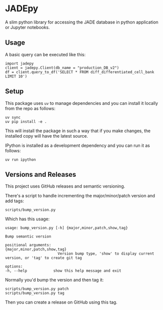 # JADEpy

A slim python library for accessing the JADE database in python application or Jupyter notebooks.

## Usage

A basic query can be executed like this:

    import jadepy
    client = jadepy.Client(db_name = "production_DB_v2")
    df = client.query_to_df('SELECT * FROM diff_differentiated_cell_bank LIMIT 10')

## Setup

This package uses `uv` to manage dependencies and you can install it locally from the repo as follows:

    uv sync
    uv pip install -e .

This will install the package in such a way that if you make changes, the installed copy will have the latest source.

IPython is installed as a development dependency and you can run it as follows:

    uv run ipython

## Versions and Releases

This project uses GitHub releases and semantic versioning.

There's a script to handle incrementing the major/minor/patch version and add tags:

    scripts/bump_version.py

Which has this usage:

    usage: bump_version.py [-h] {major,minor,patch,show,tag}

    Bump semantic version

    positional arguments:
    {major,minor,patch,show,tag}
                            Version bump type, 'show' to display current version, or 'tag' to create git tag

    options:
    -h, --help            show this help message and exit

Normally you'd bump the version and then tag it:

    scripts/bump_version.py patch
    scripts/bump_version.py tag

Then you can create a release on GitHub using this tag.